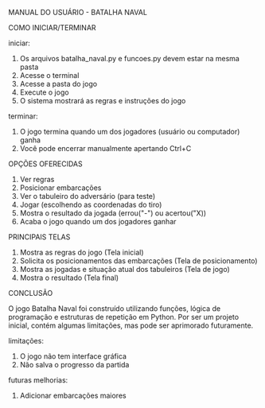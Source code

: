 MANUAL DO USUÁRIO - BATALHA NAVAL



COMO INICIAR/TERMINAR

iniciar:
1. Os arquivos batalha_naval.py e funcoes.py devem estar na mesma pasta
2. Acesse o terminal
3. Acesse a pasta do jogo
4. Execute o jogo
5. O sistema mostrará as regras e instruções do jogo

terminar:
1. O jogo termina quando um dos jogadores (usuário ou computador) ganha
2. Você pode encerrar manualmente apertando Ctrl+C



OPÇÕES OFERECIDAS

1. Ver regras
2. Posicionar embarcações
3. Ver o tabuleiro do adversário (para teste)
4. Jogar (escolhendo as coordenadas do tiro)
5. Mostra o resultado da jogada (errou("-") ou acertou("X))
6. Acaba o jogo quando um dos jogadores ganhar



PRINCIPAIS TELAS

1. Mostra as regras do jogo (Tela inicial)
2. Solicita os posicionamentos das embarcações (Tela de posicionamento)
3. Mostra as jogadas e situação atual dos tabuleiros (Tela de jogo)
4. Mostra o resultado (Tela final)



CONCLUSÃO

O jogo Batalha Naval foi construído utilizando funções, lógica de programação e estruturas de repetição em Python.
Por ser um projeto inicial, contém algumas limitações, mas pode ser aprimorado futuramente.

limitações:
1. O jogo não tem interface gráfica
2. Não salva o progresso da partida

futuras melhorias:
1. Adicionar embarcações maiores
